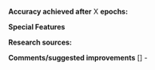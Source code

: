 **Accuracy achieved after** X **epochs:**

**Special Features**

**Research sources:**

**Comments/suggested improvements**
[] - 

